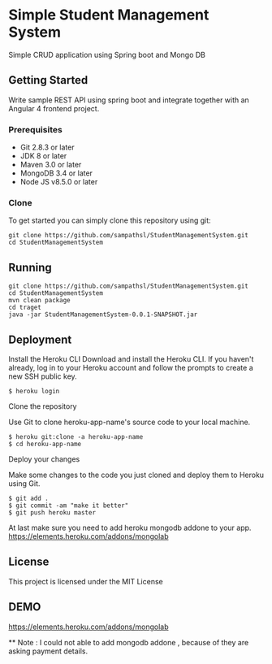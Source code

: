 # Simple Student Management System
Simple CRUD application using Spring boot and Mongo DB

## Getting Started

Write sample REST API using spring boot and integrate together with an Angular 4 
frontend project.

### Prerequisites

* Git 2.8.3 or later
* JDK 8 or later
* Maven 3.0 or later
* MongoDB 3.4 or later
* Node JS v8.5.0 or later

### Clone
To get started you can simply clone this repository using git:
```
git clone https://github.com/sampathsl/StudentManagementSystem.git
cd StudentManagementSystem
```

## Running

```
git clone https://github.com/sampathsl/StudentManagementSystem.git
cd StudentManagementSystem
mvn clean package
cd traget
java -jar StudentManagementSystem-0.0.1-SNAPSHOT.jar
```

## Deployment

Install the Heroku CLI
Download and install the Heroku CLI.
If you haven't already, log in to your Heroku account and follow the prompts to create a new SSH public key.
```
$ heroku login
```
Clone the repository

Use Git to clone heroku-app-name's source code to your local machine.

```
$ heroku git:clone -a heroku-app-name
$ cd heroku-app-name
```
Deploy your changes

Make some changes to the code you just cloned and deploy them to Heroku using Git.

```
$ git add .
$ git commit -am "make it better"
$ git push heroku master
```

At last make sure you need to add heroku mongodb addone to your app.
https://elements.heroku.com/addons/mongolab

## License

This project is licensed under the MIT License

## DEMO
https://elements.heroku.com/addons/mongolab

** Note : I could not able to add mongodb addone , because of they are asking payment details.




